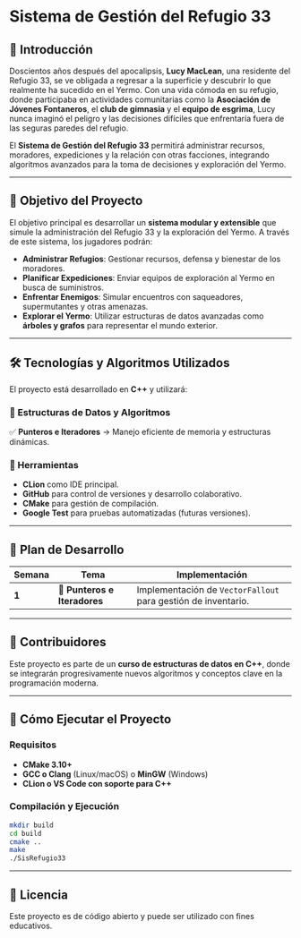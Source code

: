 # **Sistema de Gestión del Refugio 33**

## **📖 Introducción**
Doscientos años después del apocalipsis, **Lucy MacLean**, una residente del Refugio 33, se ve obligada a regresar a la superficie y descubrir lo que realmente ha sucedido en el Yermo. Con una vida cómoda en su refugio, donde participaba en actividades comunitarias como la **Asociación de Jóvenes Fontaneros**, el **club de gimnasia** y el **equipo de esgrima**, Lucy nunca imaginó el peligro y las decisiones difíciles que enfrentaría fuera de las seguras paredes del refugio.

El **Sistema de Gestión del Refugio 33** permitirá administrar recursos, moradores, expediciones y la relación con otras facciones, integrando algoritmos avanzados para la toma de decisiones y exploración del Yermo.

---

## **🚀 Objetivo del Proyecto**
El objetivo principal es desarrollar un **sistema modular y extensible** que simule la administración del Refugio 33 y la exploración del Yermo. A través de este sistema, los jugadores podrán:

- **Administrar Refugios**: Gestionar recursos, defensa y bienestar de los moradores.
- **Planificar Expediciones**: Enviar equipos de exploración al Yermo en busca de suministros.
- **Enfrentar Enemigos**: Simular encuentros con saqueadores, supermutantes y otras amenazas.
- **Explorar el Yermo**: Utilizar estructuras de datos avanzadas como **árboles y grafos** para representar el mundo exterior.

---

## **🛠️ Tecnologías y Algoritmos Utilizados**
El proyecto está desarrollado en **C++** y utilizará:

### **📌 Estructuras de Datos y Algoritmos**
✅ **Punteros e Iteradores** → Manejo eficiente de memoria y estructuras dinámicas.


### **📌 Herramientas**
- **CLion** como IDE principal.
- **GitHub** para control de versiones y desarrollo colaborativo.
- **CMake** para gestión de compilación.
- **Google Test** para pruebas automatizadas (futuras versiones).

---

## **📅 Plan de Desarrollo**
| Semana | Tema | Implementación |
|--------|------|---------------|
| **1**  | 📌 **Punteros e Iteradores** | Implementación de `VectorFallout` para gestión de inventario. |

---

## **👥 Contribuidores**
Este proyecto es parte de un **curso de estructuras de datos en C++**, donde se integrarán progresivamente nuevos algoritmos y conceptos clave en la programación moderna.

---

## **📌 Cómo Ejecutar el Proyecto**
### **Requisitos**
- **CMake 3.10+**
- **GCC o Clang** (Linux/macOS) o **MinGW** (Windows)
- **CLion o VS Code con soporte para C++**

### **Compilación y Ejecución**
```sh
mkdir build
cd build
cmake ..
make
./SisRefugio33
```

---

## **📜 Licencia**
Este proyecto es de código abierto y puede ser utilizado con fines educativos.

